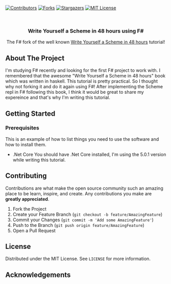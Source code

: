 
[![Contributors][contributors-shield]][contributors-url]
[![Forks][forks-shield]][forks-url]
[![Stargazers][stars-shield]][stars-url]
[![MIT License][license-shield]][license-url]

<br />
<p align="center">
  <h3 align="center">Write Yourself a Scheme in 48 hours using F#</h3>

  <p align="center">
    The F# fork of the well known <a href="https://en.wikibooks.org/wiki/Write_Yourself_a_Scheme_in_48_Hours">Write Yourself a Scheme in 48 hours</a> tutorial!
  </p>
</p>


<!-- ABOUT THE PROJECT -->
## About The Project
I'm studying F# recently and looking for the first F# project to work with. I remembered that the awesome "Write Yourself a Scheme in 48 hours" book which was written in haskell.
This tutorial is pretty practical. So I thought why not forking it and do it again using F#! 
After implementing the Scheme repl in F# following this book, I think it would be great to share my expereince and that's why I'm writing this tutorial.

<!-- GETTING STARTED -->
## Getting Started

### Prerequisites

This is an example of how to list things you need to use the software and how to install them.
* .Net Core
 You should have .Net Core installed, I'm using the 5.0.1 version while writing this tutorial.


<!-- CONTRIBUTING -->
## Contributing

Contributions are what make the open source community such an amazing place to be learn, inspire, and create. Any contributions you make are **greatly appreciated**.

1. Fork the Project
2. Create your Feature Branch (`git checkout -b feature/AmazingFeature`)
3. Commit your Changes (`git commit -m 'Add some AmazingFeature'`)
4. Push to the Branch (`git push origin feature/AmazingFeature`)
5. Open a Pull Request



<!-- LICENSE -->
## License
Distributed under the MIT License. See `LICENSE` for more information.

<!-- ACKNOWLEDGEMENTS -->
## Acknowledgements


<!-- MARKDOWN LINKS & IMAGES -->
<!-- https://www.markdownguide.org/basic-syntax/#reference-style-links -->
[contributors-shield]: https://img.shields.io/github/contributors/pangwa/write-yourself-a-scheme.svg?style=plastic
[contributors-url]: https://github.com/pangwa/write-yourself-a-scheme/graphs/contributors
[forks-shield]: https://img.shields.io/github/forks/pangwa/write-yourself-a-scheme.svg?style=plastic
[forks-url]: https://github.com/pangwa/write-yourself-a-scheme/network/members
[stars-shield]: https://img.shields.io/github/stars/pangwa/write-yourself-a-scheme.svg?style=plastic
[stars-url]: https://github.com/pangwa/write-yourself-a-scheme/stargazers
[license-shield]: https://img.shields.io/github/license/pangwa/write-yourself-a-scheme.svg?style=plastic
[license-url]: https://github.com/pangwa/write-yourself-a-scheme/blob/master/LICENSE.txt
